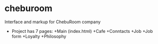 # cheburoom
Interface and markup for ChebuRoom company
+ Project has 7 pages:
 +Main (index.html)
 +Cafe
 +Conntacts
 +Job
 +Job form
 +Loyalty
 +Philosophy
